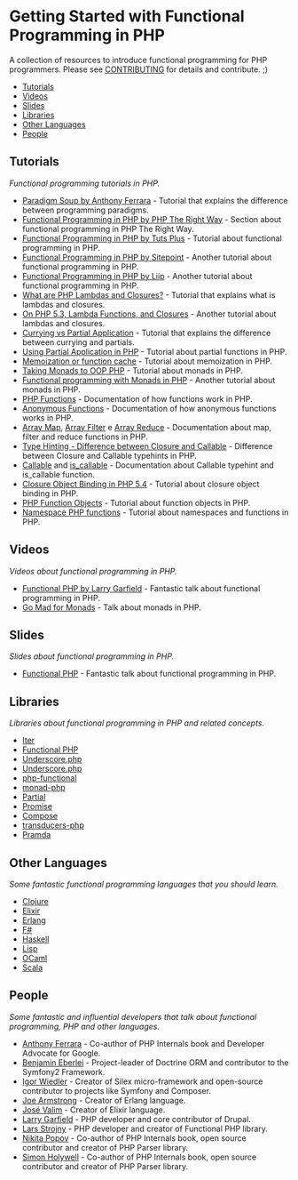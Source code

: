 # Getting Started with Functional Programming in PHP
A collection of resources to introduce functional programming for PHP programmers. Please see [CONTRIBUTING](CONTRIBUTING.md) for details and contribute. ;)

- [Tutorials](#tutorials)
- [Videos](#videos)
- [Slides](#slides)
- [Libraries](#libraries)
- [Other Languages](#other-languages)
- [People](#people)

## Tutorials
*Functional programming tutorials in PHP.*

* [Paradigm Soup by Anthony Ferrara](http://blog.ircmaxell.com/2012/11/programming-with-anthony-paradigm-soup.html) - Tutorial that explains the difference between programming paradigms.
* [Functional Programming in PHP by PHP The Right Way](http://www.phptherightway.com/pages/Functional-Programming.html) - Section about functional programming in PHP The Right Way.
* [Functional Programming in PHP by Tuts Plus](http://code.tutsplus.com/tutorials/functional-programming-in-php--net-35043) - Tutorial about functional programming in PHP.
* [Functional Programming in PHP by Sitepoint](http://www.sitepoint.com/functional-programming-and-php/) - Another tutorial about functional programming in PHP.
* [Functional Programming in PHP by Liip](https://blog.liip.ch/archive/2014/11/05/functional-programming-in-php.html) - Another tutorial about functional programming in PHP.
* [What are PHP Lambdas and Closures?](http://culttt.com/2013/03/25/what-are-php-lambdas-and-closures/) - Tutorial that explains what is lambdas and closures.
* [On PHP 5.3, Lambda Functions, and Closures](http://fabien.potencier.org/article/17/on-php-5-3-lambda-functions-and-closures) - Another tutorial about lambdas and closures.
* [Currying vs Partial Application](http://allthingsphp.blogspot.com.br/2012/02/currying-vs-partial-application.html) - Tutorial that explains the difference between currying and partials.
* [Using Partial Application in PHP](http://eddmann.com/posts/using-partial-application-in-php/) - Tutorial about partial functions in PHP.
* [Memoization or function cache](https://www.simonholywell.com/post/2015/05/memoization-or-function-cache/) - Tutorial about memoization in PHP.
* [Taking Monads to OOP PHP](http://blog.ircmaxell.com/2013/07/taking-monads-to-oop-php.html) - Tutorial about monads in PHP.
* [Functional programming with Monads in PHP](http://the-matrix.github.io/php/functional-programming-monads/) - Another tutorial about monads in PHP.
* [PHP Functions](http://php.net/manual/en/language.functions.php) - Documentation of how functions work in PHP.
* [Anonymous Functions](http://php.net/manual/en/functions.anonymous.php) - Documentation of how anonymous functions works in PHP.
* [Array Map](http://php.net/manual/en/function.array-map.php), [Array Filter](http://php.net/manual/en/function.array-filter.php) e [Array Reduce](http://php.net/manual/en/function.array-reduce.php) - Documentation about map, filter and reduce functions in PHP.
* [Type Hinting - Difference between Closure and Callable](http://stackoverflow.com/questions/29730720/php-type-hinting-difference-between-closure-and-callable) - Difference between Closure and Callable typehints in PHP.
* [Callable](http://php.net/manual/en/language.types.callable.php) and [is_callable](http://php.net/manual/en/function.is-callable.php) - Documentation about Callable typehint and is_callable function.
* [Closure Object Binding in PHP 5.4](https://www.christophh.net/2011/10/26/closure-object-binding-in-php-54/) - Tutorial about closure object binding in PHP.
* [PHP Function Objects](https://www.simonholywell.com/post/2015/04/php-function-objects/) - Tutorial about function objects in PHP.
* [Namespace PHP functions](https://www.simonholywell.com/post/2015/08/namespace-php-functions/) - Tutorial about namespaces and functions in PHP.

## Videos
*Videos about functional programming in PHP.*

* [Functional PHP by Larry Garfield](https://www.youtube.com/watch?v=M3_xnTK6-pA) - Fantastic talk about functional programming in PHP.
* [Go Mad for Monads](https://www.youtube.com/watch?v=F5fUgXFSH0Q) - Talk about monads in PHP.

## Slides
*Slides about functional programming in PHP.*

* [Functional PHP](https://www.palantir.net/presentations/phptek14-functional-php/#/) - Fantastic talk about functional programming in PHP.

## Libraries
*Libraries about functional programming in PHP and related concepts.*

* [Iter](https://github.com/nikic/iter)
* [Functional PHP](https://github.com/lstrojny/functional-php)
* [Underscore.php](https://github.com/Anahkiasen/underscore-php)
* [Underscore.php](https://github.com/brianhaveri/Underscore.php)
* [php-functional](https://github.com/widmogrod/php-functional)
* [monad-php](https://github.com/ircmaxell/monad-php)
* [Partial](https://github.com/reactphp/partial)
* [Promise](https://github.com/reactphp/promise)
* [Compose](https://github.com/igorw/compose)
* [transducers-php](https://github.com/mtdowling/transducers.php)
* [Pramda](https://github.com/kapolos/pramda)

## Other Languages
*Some fantastic functional programming languages that you should learn.*

* [Clojure](http://clojure.org/)
* [Elixir](http://elixir-lang.org/)
* [Erlang](http://www.erlang.org/)
* [F#](http://fsharp.org/)
* [Haskell](https://www.haskell.org/)
* [Lisp](https://en.wikipedia.org/wiki/Lisp_(programming_language))
* [OCaml](https://ocaml.org/)
* [Scala](http://www.scala-lang.org/)

## People
*Some fantastic and influential developers that talk about functional programming, PHP and other languages.*

* [Anthony Ferrara](https://twitter.com/ircmaxell) - Co-author of PHP Internals book and Developer Advocate for Google.
* [Benjamin Eberlei](https://twitter.com/beberlei) - Project-leader of Doctrine ORM and contributor to the Symfony2 Framework.
* [Igor Wiedler](https://twitter.com/igorwhiletrue) - Creator of Silex micro-framework and open-source contributor to projects like Symfony and Composer.
* [Joe Armstrong](https://twitter.com/joeerl) - Creator of Erlang language.
* [José Valim](https://twitter.com/josevalim) - Creator of Elixir language.
* [Larry Garfield](https://twitter.com/Crell) - PHP developer and core contributor of Drupal.
* [Lars Strojny](https://twitter.com/lstrojny) - PHP developer and creator of Functional PHP library.
* [Nikita Popov](https://twitter.com/nikita_ppv) - Co-author of PHP Internals book, open source contributor and creator of PHP Parser library.
* [Simon Holywell](https://twitter.com/Treffynnon) - Co-author of PHP Internals book, open source contributor and creator of PHP Parser library.
